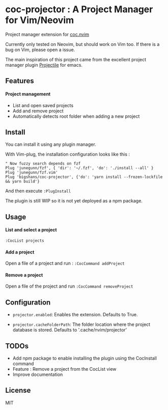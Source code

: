 # coc-projector : A Project Manager for Vim/Neovim

Project manager extension for [coc.nvim](https://github.com/neoclide/coc.nvim 'coc.nvim')

Currently only tested on Neovim, but should work on Vim too. If there is a bug on Vim, please open a issue.

The main inspiration of this project came from the excellent project manager plugin [Projectile](https://github.com/bbatsov/projectile 'Projectile plugin') for emacs.

## Features

#### Project management

- List and open saved projects
- Add and remove project
- Automatically detects root folder when adding a new project


## Install

You can install it using any plugin manager.

With Vim-plug, the installation configuration looks like this :

```viml
" Now fuzzy search depends on fzf
Plug 'junegunn/fzf', { 'dir': '~/.fzf', 'do': './install --all' }
Plug 'junegunn/fzf.vim'
Plug 'bigshans/coc-projector', {'do': 'yarn install --frozen-lockfile && yarn build'}
```

And then execute `:PlugInstall`

The plugin is still WIP so it is not yet deployed as a npm package.

## Usage

#### List and select a project

`:CocList projects`

#### Add a project

Open a file of a project and run :
`:CocCommand addProject`

#### Remove a project

Open a file of the project and run
`:CocCommand removeProject`

## Configuration

- `projector.enabled`: Enables the extension. Defaults to True.

- `projector.cacheFolderPath`: The folder location where the project database is stored. Defaults to '.cache/nvim/projector'

## TODOs

- Add npm package to enable installing the plugin using the CocInstall command
- Feature : Remove a project from the CocList view
- Improve documentation

## License

MIT
